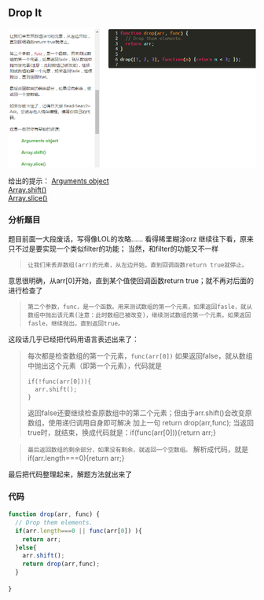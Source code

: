## Drop It

![dropIt][1]

给出的提示：
[Arguments object][2]<br />
[Array.shift()][3]<br />
[Array.slice()][4]<br />

### 分析题目

题目前面一大段废话，写得像LOL的攻略…… 看得稀里糊涂orz
继续往下看，原来只不过是要实现一个类似filter的功能；
当然，和filter的功能又不一样
> `让我们来丢弃数组(arr)的元素，从左边开始，直到回调函数return true就停止。`

意思很明确，从arr[0]开始，直到某个值使回调函数return true；就不再对后面的进行检查了

> `第二个参数，func，是一个函数。用来测试数组的第一个元素，如果返回fasle，就从数组中抛出该元素(注意：此时数组已被改变)，继续测试数组的第一个元素，如果返回fasle，继续抛出，直到返回true。`

 这段话几乎已经把代码用语言表述出来了：
> 每次都是检查数组的第一个元素，`func(arr[0])`
> 如果返回false，就从数组中抛出这个元素（即第一个元素），代码就是
> ```
> if(!func(arr[0])){
> 	arr.shift();
> }
> ```
> 返回false还要继续检查原数组中的第二个元素；但由于arr.shift()会改变原数组，使用递归调用自身即可解决 加上一句 return drop(arr,func);
> 当返回true时，就结束，换成代码就是：if(func(arr[0])){return arr;}

> `最后返回数组的剩余部分，如果没有剩余，就返回一个空数组。`
> 解析成代码，就是 if(arr.length===0){return arr;}

最后把代码整理起来，解题方法就出来了

### 代码
```javascript
function drop(arr, func) {
  // Drop them elements.
  if(arr.length===0 || func(arr[0]) ){
    return arr;
  }else{
    arr.shift();
    return drop(arr,func);
  }
  
}

```


  [1]: ./images/1481893225266.jpg "1481893225266.jpg"
  [2]: https://developer.mozilla.org/zh-CN/docs/Web/JavaScript/Reference/Functions/arguments
  [3]: https://developer.mozilla.org/zh-CN/docs/Web/JavaScript/Reference/Global_Objects/Array/shift
  [4]: https://developer.mozilla.org/zh-CN/docs/Web/JavaScript/Reference/Global_Objects/Array/slice
